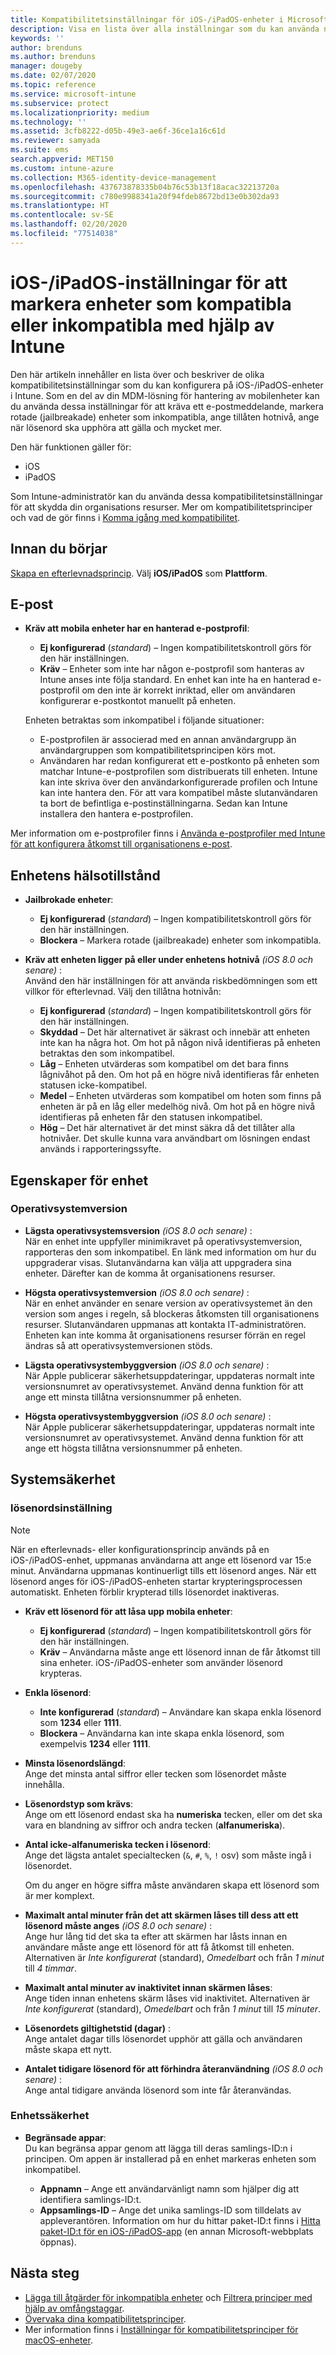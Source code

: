 ```yaml
---
title: Kompatibilitetsinställningar för iOS-/iPadOS-enheter i Microsoft Intune – Azure | Microsoft Docs
description: Visa en lista över alla inställningar som du kan använda när du ställer in kompatibilitet för iOS-/iPadOS-enheter i Microsoft Intune. Kräv ett e-postmeddelande, kontrollera jailbrokade eller rotade enheter, ange den lägsta och högsta tillåtna operativsystemversionen, ange begränsningar för lösenord, inklusive lösenordslängd och enhetsinaktivitet, begränsa appar och mycket mer.
keywords: ''
author: brenduns
ms.author: brenduns
manager: dougeby
ms.date: 02/07/2020
ms.topic: reference
ms.service: microsoft-intune
ms.subservice: protect
ms.localizationpriority: medium
ms.technology: ''
ms.assetid: 3cfb8222-d05b-49e3-ae6f-36ce1a16c61d
ms.reviewer: samyada
ms.suite: ems
search.appverid: MET150
ms.custom: intune-azure
ms.collection: M365-identity-device-management
ms.openlocfilehash: 437673878335b04b76c53b13f18acac32213720a
ms.sourcegitcommit: c780e9988341a20f94fdeb8672bd13e0b302da93
ms.translationtype: HT
ms.contentlocale: sv-SE
ms.lasthandoff: 02/20/2020
ms.locfileid: "77514038"
---
```

# <a name="iosipados-settings-to-mark-devices-as-compliant-or-not-compliant-using-intune"></a>iOS-/iPadOS-inställningar för att markera enheter som kompatibla eller inkompatibla med hjälp av Intune

Den här artikeln innehåller en lista över och beskriver de olika kompatibilitetsinställningar som du kan konfigurera på iOS-/iPadOS-enheter i Intune. Som en del av din MDM-lösning för hantering av mobilenheter kan du använda dessa inställningar för att kräva ett e-postmeddelande, markera rotade (jailbreakade) enheter som inkompatibla, ange tillåten hotnivå, ange när lösenord ska upphöra att gälla och mycket mer.

Den här funktionen gäller för:

- iOS
- iPadOS

Som Intune-administratör kan du använda dessa kompatibilitetsinställningar för att skydda din organisations resurser. Mer om kompatibilitetsprinciper och vad de gör finns i [Komma igång med kompatibilitet](device-compliance-get-started.md).

## <a name="before-you-begin"></a>Innan du börjar

[Skapa en efterlevnadsprincip](create-compliance-policy.md#create-the-policy). Välj **iOS/iPadOS** som **Plattform**.

## <a name="email"></a>E-post

- **Kräv att mobila enheter har en hanterad e-postprofil**:  
  - **Ej konfigurerad** (*standard*) – Ingen kompatibilitetskontroll görs för den här inställningen.
  - **Kräv** – Enheter som inte har någon e-postprofil som hanteras av Intune anses inte följa standard. En enhet kan inte ha en hanterad e-postprofil om den inte är korrekt inriktad, eller om användaren konfigurerar e-postkontot manuellt på enheten.

  Enheten betraktas som inkompatibel i följande situationer:  
  - E-postprofilen är associerad med en annan användargrupp än användargruppen som kompatibilitetsprincipen körs mot.
  - Användaren har redan konfigurerat ett e-postkonto på enheten som matchar Intune-e-postprofilen som distribuerats till enheten. Intune kan inte skriva över den användarkonfigurerade profilen och Intune kan inte hantera den. För att vara kompatibel måste slutanvändaren ta bort de befintliga e-postinställningarna. Sedan kan Intune installera den hantera e-postprofilen.  

Mer information om e-postprofiler finns i [Använda e-postprofiler med Intune för att konfigurera åtkomst till organisationens e-post](../configuration/email-settings-configure.md).

## <a name="device-health"></a>Enhetens hälsotillstånd

- **Jailbrokade enheter**:  
  - **Ej konfigurerad** (*standard*) – Ingen kompatibilitetskontroll görs för den här inställningen.
  - **Blockera** – Markera rotade (jailbreakade) enheter som inkompatibla.  

- **Kräv att enheten ligger på eller under enhetens hotnivå** *(iOS 8.0 och senare)* :  
  Använd den här inställningen för att använda riskbedömningen som ett villkor för efterlevnad. Välj den tillåtna hotnivån:  
  - **Ej konfigurerad** (*standard*) – Ingen kompatibilitetskontroll görs för den här inställningen.
  - **Skyddad** – Det här alternativet är säkrast och innebär att enheten inte kan ha några hot. Om hot på någon nivå identifieras på enheten betraktas den som inkompatibel.
  - **Låg** – Enheten utvärderas som kompatibel om det bara finns lågnivåhot på den. Om hot på en högre nivå identifieras får enheten statusen icke-kompatibel.
  - **Medel** – Enheten utvärderas som kompatibel om hoten som finns på enheten är på en låg eller medelhög nivå. Om hot på en högre nivå identifieras på enheten får den statusen inkompatibel.
  - **Hög** – Det här alternativet är det minst säkra då det tillåter alla hotnivåer. Det skulle kunna vara användbart om lösningen endast används i rapporteringssyfte.

## <a name="device-properties"></a>Egenskaper för enhet

### <a name="operating-system-version"></a>Operativsystemversion  

- **Lägsta operativsystemsversion** *(iOS 8.0 och senare)* :  
  När en enhet inte uppfyller minimikravet på operativsystemversion, rapporteras den som inkompatibel. En länk med information om hur du uppgraderar visas. Slutanvändarna kan välja att uppgradera sina enheter. Därefter kan de komma åt organisationens resurser.

- **Högsta operativsystemversion** *(iOS 8.0 och senare)* :  
  När en enhet använder en senare version av operativsystemet än den version som anges i regeln, så blockeras åtkomsten till organisationens resurser. Slutanvändaren uppmanas att kontakta IT-administratören. Enheten kan inte komma åt organisationens resurser förrän en regel ändras så att operativsystemversionen stöds.

- **Lägsta operativsystembyggversion** *(iOS 8.0 och senare)* :  
  När Apple publicerar säkerhetsuppdateringar, uppdateras normalt inte versionsnumret av operativsystemet. Använd denna funktion för att ange ett minsta tillåtna versionsnummer på enheten.

- **Högsta operativsystembyggversion** *(iOS 8.0 och senare)* :  
  När Apple publicerar säkerhetsuppdateringar, uppdateras normalt inte versionsnumret av operativsystemet. Använd denna funktion för att ange ett högsta tillåtna versionsnummer på enheten.

## <a name="system-security"></a>Systemsäkerhet

### <a name="password"></a>lösenordsinställning

> [!NOTE]
> När en efterlevnads- eller konfigurationsprincip används på en iOS-/iPadOS-enhet, uppmanas användarna att ange ett lösenord var 15:e minut. Användarna uppmanas kontinuerligt tills ett lösenord anges. När ett lösenord anges för iOS-/iPadOS-enheten startar krypteringsprocessen automatiskt. Enheten förblir krypterad tills lösenordet inaktiveras.

- **Kräv ett lösenord för att låsa upp mobila enheter**:  
  - **Ej konfigurerad** (*standard*) – Ingen kompatibilitetskontroll görs för den här inställningen.  
  - **Kräv** – Användarna måste ange ett lösenord innan de får åtkomst till sina enheter. iOS-/iPadOS-enheter som använder lösenord krypteras.

- **Enkla lösenord**:  
  - **Inte konfigurerad** (*standard*) – Användare kan skapa enkla lösenord som **1234** eller **1111**.
  - **Blockera** – Användarna kan inte skapa enkla lösenord, som exempelvis **1234** eller **1111**. 

- **Minsta lösenordslängd**:  
  Ange det minsta antal siffror eller tecken som lösenordet måste innehålla.  

- **Lösenordstyp som krävs**:  
  Ange om ett lösenord endast ska ha **numeriska** tecken, eller om det ska vara en blandning av siffror och andra tecken (**alfanumeriska**).

- **Antal icke-alfanumeriska tecken i lösenord**:  
  Ange det lägsta antalet specialtecken (`&`, `#`, `%`, `!` osv) som måste ingå i lösenordet. 

  Om du anger en högre siffra måste användaren skapa ett lösenord som är mer komplext.

- **Maximalt antal minuter från det att skärmen låses till dess att ett lösenord måste anges** *(iOS 8.0 och senare)* :  
  Ange hur lång tid det ska ta efter att skärmen har låsts innan en användare måste ange ett lösenord för att få åtkomst till enheten. Alternativen är *Inte konfigurerat* (standard), *Omedelbart* och från *1 minut* till *4 timmar*.

- **Maximalt antal minuter av inaktivitet innan skärmen låses**:  
  Ange tiden innan enhetens skärm låses vid inaktivitet. Alternativen är *Inte konfigurerat* (standard), *Omedelbart* och från *1 minut* till *15 minuter*.

- **Lösenordets giltighetstid (dagar)** :  
  Ange antalet dagar tills lösenordet upphör att gälla och användaren måste skapa ett nytt. 

- **Antalet tidigare lösenord för att förhindra återanvändning** *(iOS 8.0 och senare)* :   
  Ange antal tidigare använda lösenord som inte får återanvändas.

### <a name="device-security"></a>Enhetssäkerhet

- **Begränsade appar**:  
  Du kan begränsa appar genom att lägga till deras samlings-ID:n i principen. Om appen är installerad på en enhet markeras enheten som inkompatibel.

  - **Appnamn** – Ange ett användarvänligt namn som hjälper dig att identifiera samlings-ID:t.
  - **Appsamlings-ID** – Ange det unika samlings-ID som tilldelats av appleverantören. Information om hur du hittar paket-ID:t finns i [Hitta paket-ID:t för en iOS-/iPadOS-app](https://support.microsoft.com/help/4294074/how-to-find-the-bundle-id-for-an-ios-app) (en annan Microsoft-webbplats öppnas).  

## <a name="next-steps"></a>Nästa steg

- [Lägga till åtgärder för inkompatibla enheter](actions-for-noncompliance.md) och [Filtrera principer med hjälp av omfångstaggar](../fundamentals/scope-tags.md).
- [Övervaka dina kompatibilitetsprinciper](compliance-policy-monitor.md).
- Mer information finns i [Inställningar för kompatibilitetsprinciper för macOS-enheter](compliance-policy-create-mac-os.md).
